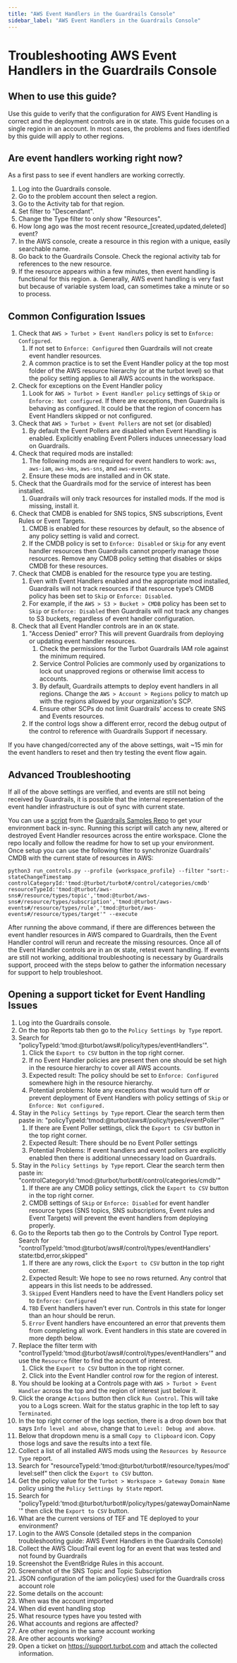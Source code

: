 ```yaml
---
title: "AWS Event Handlers in the Guardrails Console"
sidebar_label: "AWS Event Handlers in the Guardrails Console"
---
```


# Troubleshooting AWS Event Handlers in the Guardrails Console

## When to use this guide?
Use this guide to verify that the configuration for AWS Event Handling is correct and the deployment controls are in `OK` state. This guide focuses on a single region in an account.  In most cases, the problems and fixes identified by this guide will apply to other regions.

## Are event handlers working right now?
As a first pass to see if event handlers are working correctly.
1. Log into the Guardrails console. 
2. Go to the problem account then select a region.
3. Go to the Activity tab for that region.
4. Set filter to "Descendant".
5. Change the Type filter to only show "Resources".
6. How long ago was the most recent resource\_\[created,updated,deleted\] event?  
7. In the AWS console, create a resource in this region with a unique, easily searchable name.  
8. Go back to the Guardrails Console. Check the regional activity tab for references to the new resource.  
9. If the resource appears within a few minutes, then event handling is functional for this region.
   a. Generally, AWS event handling is very fast but because of variable system load, can sometimes take a minute or so to process.

## Common Configuration Issues
1. Check that `AWS > Turbot > Event Handlers` policy is set to `Enforce: Configured`.
   1. If not set to `Enforce: Configured` then Guardrails will not create event handler resources.
   2. A common practice is to set the Event Handler policy at the top most folder of the AWS resource hierarchy (or at the turbot level) so that the policy setting applies to all AWS accounts in the workspace.
2. Check for exceptions on the Event Handler policy 
   1. Look for `AWS > Turbot > Event Handler policy` settings of `Skip` or `Enforce: Not configured`.  If there are exceptions, then Guardrails is behaving as configured.  It could be that the region of concern has Event Handlers skipped or not configured.
3. Check that `AWS > Turbot > Event Pollers` are not set (or disabled)
   1. By default the Event Pollers are disabled when Event Handling is enabled.  Explicitly enabling Event Pollers induces unnecessary load on Guardrails.
4. Check that required mods are installed:
   1. The following mods are required for event handlers to work: `aws`, `aws-iam`, `aws-kms`, `aws-sns`, and `aws-events`.
   2. Ensure these mods are installed and in OK state.
5. Check that the Guardrails mod for the service of interest has been installed.
   1. Guardrails will only track resources for installed mods.  If the mod is missing, install it.
6. Check that CMDB is enabled for SNS topics, SNS subscriptions, Event Rules or Event Targets.
   1. CMDB is enabled for these resources by default, so the absence of any policy setting is valid and correct.
   2. If the CMDB policy is set to `Enforce: Disabled` or `Skip` for any event handler resources then Guardrails cannot properly manage those resources.  Remove any CMDB policy setting that disables or skips CMDB for these resources.
7. Check that CMDB is enabled for the resource type you are testing.
   1. Even with Event Handlers enabled and the appropriate mod installed, Guardrails will not track resources if that resource type’s CMDB policy has been set to `Skip` or `Enforce: Disabled`.
   2. For example, if the `AWS > S3 > Bucket > CMDB` policy has been set to `Skip` or `Enforce: Disabled` then Guardrails will not track any changes to S3 buckets, regardless of event handler configuration.
8. Check that all Event Handler controls are in an `OK` state.
   1. "Access Denied" error? This will prevent Guardrails from deploying or updating event handler resources.  
      1. Check the permissions for the Turbot Guardrails IAM role against the minimum required.
      2. Service Control Policies are commonly used by organizations to lock out unapproved regions or otherwise limit access to accounts. 
      3. By default, Guardrails attempts to deploy event handlers in all regions.  Change the `AWS > Account > Regions` policy to match up with the  regions allowed by your organization's SCP.
      4. Ensure other SCPs do not limit Guardrails' access to create SNS and Events resources.
   2. If the control logs show a different error, record the debug output of the control to reference with Guardrails Support if necessary.

If you have changed/corrected any of the above settings, wait ~15 min for the event handlers to reset and then try testing the event flow again.

## Advanced Troubleshooting

If all of the above settings are verified, and events are still not being received by Guardrails, it is possible that the internal representation of the event handler infrastructure is out of sync with current state.

You can use a [script](https://github.com/turbot/guardrails-samples/tree/main/api_examples/python/run_controls) from the [Guardrails Samples Repo](https://github.com/turbot/guardrails-samples) to get your environment back in-sync.  Running this script will catch any new, altered or destroyed Event Handler resources across the entire workspace. Clone the repo locally and follow the readme for how to set up your environment.  Once setup you can use the following filter to synchronize Guardrails' CMDB with the current state of resources in AWS:
```shell
python3 run_controls.py --profile {workspace_profile} --filter "sort:-stateChangeTimestamp controlCategoryId:'tmod:@turbot/turbot#/control/categories/cmdb' resourceTypeId:'tmod:@turbot/aws-sns#/resource/types/topic','tmod:@turbot/aws-sns#/resource/types/subscription','tmod:@turbot/aws-events#/resource/types/rule','tmod:@turbot/aws-events#/resource/types/target'" --execute
```

After running the above command, if there are differences between the event handler resources in AWS compared to Guardrails, then the Event Handler control will rerun and recreate the missing resources.
Once all of the Event Handler controls are in an `OK` state, retest event handling.  If events are still not working, additional troubleshooting is necessary by Guardrails support, proceed with the steps below to gather the information necessary for support to help troubleshoot.

## Opening a support ticket for Event Handling Issues

1. Log into the Guardrails console.
2. On the top Reports tab then go to the `Policy Settings by Type` report.
3. Search for "policyTypeId:'tmod:@turbot/aws#/policy/types/eventHandlers'".
   1. Click the `Export to CSV` button in the top right corner.
   2. If no Event Handler policies are present then one should be set high in the resource hierarchy to cover all AWS accounts.
   3. Expected result: The policy  should be set to `Enforce: Configured` somewhere high in the resource hierarchy.
   4. Potential problems: Note any exceptions that would turn off or prevent deployment of Event Handlers with policy settings of `Skip` or `Enforce: Not configured.`
4. Stay in the `Policy Settings by Type` report.  Clear the search term then paste in: "policyTypeId:'tmod:@turbot/aws#/policy/types/eventPoller'"
   1. If there are Event Poller settings, click the `Export to CSV` button in the top right corner.
   2. Expected Result: There should be no Event Poller settings
   3. Potential Problems: If event handlers and event pollers are explicitly enabled then there is additional unnecessary load on Guardrails.
5. Stay in the `Policy Settings by Type` report. Clear the search term then paste in: "controlCategoryId:'tmod:@turbot/turbot#/control/categories/cmdb'"
   1. If there are any CMDB policy settings, click the `Export to CSV` button in the top right corner.
   2. CMDB settings of `Skip` or `Enforce: Disabled` for event handler resource types (SNS topics, SNS subscriptions, Event rules and Event Targets) will prevent the event handlers from deploying properly.
6. Go to the Reports tab then go to the Controls by Control Type report. Search for "controlTypeId:'tmod:@turbot/aws#/control/types/eventHandlers' state:tbd,error,skipped"
   1. If there are any rows, click the `Export to CSV` button in the top right corner.
   2. Expected Result: We hope to see no rows returned.  Any control that appears in this list needs to be addressed.
   3. `Skipped` Event Handlers need to have the Event Handlers policy set to `Enforce: Configured`
   4. `TBD` Event handlers haven’t ever run.  Controls in this state for longer than an hour should be rerun.
   5. `Error` Event handlers have encountered an error that prevents them from completing all work.  Event handlers in this state are covered in more depth below.
7. Replace the filter term with "controlTypeId:'tmod:@turbot/aws#/control/types/eventHandlers'" and use the `Resource` filter to find the account of interest.
   1. Click the `Export to CSV` button in the top right corner.
   2. Click into the Event Handler control row for the region of interest.
8. You should be looking at a Controls page with `AWS > Turbot > Event Handler` across the top and the region of interest just below it.
9. Click the orange `Actions` button then click `Run Control`.  This will take you to a Logs screen. Wait for the status graphic in the top left to say `Terminated`.
10. In the top right corner of the logs section, there is a drop down box that says `Info level and above`, change that to `Level: Debug and above`.
11. Below that dropdown menu is a small `Copy to Clipboard` icon.  Copy those logs and save the results into a text file.
12. Collect a list of all installed AWS mods using the `Resources by Resource Type` report.
   1. Search for "resourceTypeId:'tmod:@turbot/turbot#/resource/types/mod' level:self" then click the `Export to CSV` button.
13. Get the policy value for the `Turbot > Workspace > Gateway Domain Name` policy using the `Policy Settings by State` report.
   1. Search for "policyTypeId:'tmod:@turbot/turbot#/policy/types/gatewayDomainName'" then click the `Export to CSV` button.
14. What are the current versions of TEF and TE deployed to your environment?
14. Login to the AWS Console (detailed steps in the companion troubleshooting guide: AWS Event Handlers in the Guardrails Console)
   1. Collect the AWS CloudTrail event log for an event that was tested and not found by Guardrails
   1. Screenshot the EventBridge Rules in this account.
   1. Screenshot of the SNS Topic and Topic Subscription
   1. JSON configuration of the iam policy(ies) used for the Guardrails cross account role
15. Some details on the account:
   1. When was the account imported
   2. When did event handling stop
   3. What resource types have you tested with
   4. What accounts and regions are affected?
   5. Are other regions in the same account working
   6. Are other accounts working?
16. Open a ticket on https://support.turbot.com and attach the collected information.
